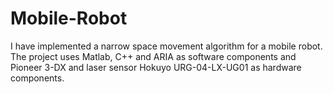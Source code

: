 # Mobile-Robot
I have implemented a narrow space movement algorithm for a mobile robot.
The project uses Matlab, C++ and ARIA as software components and Pioneer 3-DX and laser sensor Hokuyo URG-04-LX-UG01 as hardware components.
